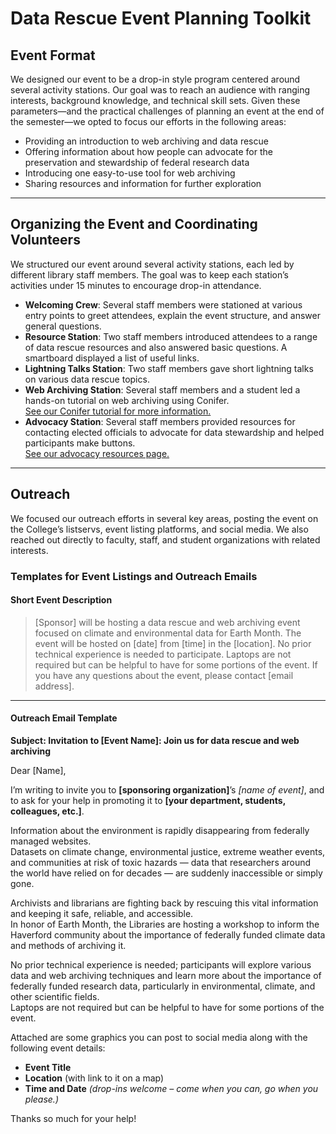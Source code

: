 # Data Rescue Event Planning Toolkit

## Event Format

We designed our event to be a drop-in style program centered around several activity stations. Our goal was to reach an audience with ranging interests, background knowledge, and technical skill sets. Given these parameters—and the practical challenges of planning an event at the end of the semester—we opted to focus our efforts in the following areas:

- Providing an introduction to web archiving and data rescue  
- Offering information about how people can advocate for the preservation and stewardship of federal research data  
- Introducing one easy-to-use tool for web archiving  
- Sharing resources and information for further exploration  

---

## Organizing the Event and Coordinating Volunteers

We structured our event around several activity stations, each led by different library staff members. The goal was to keep each station’s activities under 15 minutes to encourage drop-in attendance.

- **Welcoming Crew**: Several staff members were stationed at various entry points to greet attendees, explain the event structure, and answer general questions.  
- **Resource Station**: Two staff members introduced attendees to a range of data rescue resources and also answered basic questions. A smartboard displayed a list of useful links.  
- **Lightning Talks Station**: Two staff members gave short lightning talks on various data rescue topics.  
- **Web Archiving Station**: Several staff members and a student led a hands-on tutorial on web archiving using Conifer.  
  [See our Conifer tutorial for more information.](https://github.com/HCDigitalScholarship/Datarescue/blob/main/README.md)  
- **Advocacy Station**: Several staff members provided resources for contacting elected officials to advocate for data stewardship and helped participants make buttons.  
  [See our advocacy resources page.](https://github.com/HCDigitalScholarship/Datarescue/blob/main/advocacyresources.md)  

---

## Outreach

We focused our outreach efforts in several key areas, posting the event on the College’s listservs, event listing platforms, and social media. We also reached out directly to faculty, staff, and student organizations with related interests.

### Templates for Event Listings and Outreach Emails

#### Short Event Description

> [Sponsor] will be hosting a data rescue and web archiving event focused on climate and environmental data for Earth Month. The event will be hosted on [date] from [time] in the [location]. No prior technical experience is needed to participate. Laptops are not required but can be helpful to have for some portions of the event. If you have any questions about the event, please contact [email address].

---

#### Outreach Email Template

**Subject: Invitation to [Event Name]: Join us for data rescue and web archiving**

Dear [Name],  

I’m writing to invite you to **[sponsoring organization]**’s *[name of event]*, and to ask for your help in promoting it to **[your department, students, colleagues, etc.]**.

Information about the environment is rapidly disappearing from federally managed websites.  
Datasets on climate change, environmental justice, extreme weather events, and communities at risk of toxic hazards — data that researchers around the world have relied on for decades — are suddenly inaccessible or simply gone.

Archivists and librarians are fighting back by rescuing this vital information and keeping it safe, reliable, and accessible.  
In honor of Earth Month, the Libraries are hosting a workshop to inform the Haverford community about the importance of federally funded climate data and methods of archiving it.

No prior technical experience is needed; participants will explore various data and web archiving techniques and learn more about the importance of federally funded research data, particularly in environmental, climate, and other scientific fields.  
Laptops are not required but can be helpful to have for some portions of the event.

Attached are some graphics you can post to social media along with the following event details:

- **Event Title**  
- **Location** (with link to it on a map)  
- **Time and Date** *(drop-ins welcome – come when you can, go when you please.)*

Thanks so much for your help!


